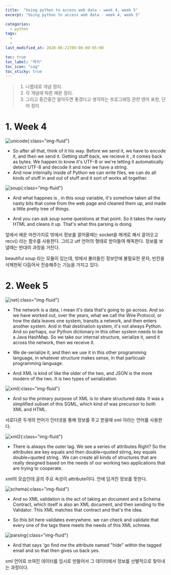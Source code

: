 ```yaml
---
title:  "Using python to access web data - week 4, week 5"
excerpt: "Using python to access web data - week 4, week 5"

categories:
  - python
tags:
  - 
  - 
last_modified_at: 2020-08-21T09:06:00-05:00

toc: true
toc_label: "목차"
toc_icon: "cog"
toc_sticky: true
---
```


> 1. 나름대로 개념 정리.  
> 2. 각 개념에 따른 예문 정리.  
> 3. 그리고 중간중간 알아두면 좋겠다고 생각하는 프로그래밍 관련 영어 표현, 단어 정리


# 1. Week 4

![unicode](https://yeonghunko.github.io/assets/img/coursera-python/unicode.png){:class="img-fluid"}

	
- So after all that, think of it his way. Before we send it, we have to encode it, and then we send it. Getting stuff back, we recieve it , it comes back as bytes. We happen to know it's UTF-8 or we're letting it automatically detect UTF-8 and decode it and now we have a string.  
- And now internally inside of Python we can write files, we can do all kinds of stuff in and out of stuff and it sort of works all together.

![soup](https://yeonghunko.github.io/assets/img/coursera-python/soup.png){:class="img-fluid"}

				
- And what happnes is , in this soup variable, it's somehow taken all the nasty bits that come from the web page and cleaned them up, and made a little pretty tree of things.

- And  you can ask soup some questions at that point. So it takes the nasty HTML and cleans it up. That's what this parsing is doing.

앞에서 배운 마찬가지로 밖에서 정보를 끌어올때는 socket을 매게로 해서 끌어오고 recv() 라는 함수를 사용한다. 그리고 utf 언어의 형태로 받아들여 해독한다. 정보를 보낼때는 반대의 과정을 거친다.  

beautiful soup 라는 모듈이 있는데, 밖에서 불러들인 정보안에 불필요한 문자, 빈칸을 삭제한뒤 다듬어서 전송해주는 기능을 가지고 있다. 

# 2. Week 5

![net](https://yeonghunko.github.io/assets/img/coursera-python/net.png){:class="img-fluid"}

- The network is a data, i mean it's data that's going to go across. And so we have worked out, over the years, what we call the Wire Protocol, or how the data leaves one system, transits a network, and then enters another system. And in that destination system, it's not always Python. And so perhaps, our Python dictionary in this other system needs to be a Java HashMap. So we take our internal structure, serialize it, send it across the network, then we receive it.

- We de-serialize it, and then we use it in this other programming language, in whatever structure makes sense, in that particualr programming language.
	
- And XML is kind of like the older of the two, and JSON is the more modern of the two. It is two types of serialization.



![xml](https://yeonghunko.github.io/assets/img/coursera-python/xml.png){:class="img-fluid"}

- And so the primary purpose of XML is to share structured data. It was a simplified subset of this SGML, which kind of was precursor to both XML and HTML. 

서로다른 두개의 언어가 인터넷을 통해 정보를 주고 받을때 xml 이라는 언어를 사용한다.

![xml2](https://yeonghunko.github.io/assets/img/coursera-python/xml2.png){:class="img-fluid"}

- There is always the outer tag. We see a series of attributes Right? So the attributes are key equals and then double=quoted stirng, key equals double=quoted string . We can create all kinds of structures that are really designed based on the needs of our working two applications that are trying to cooperate.

xml의 모습인데 글의 주요 속성이 attribute이다. <recipe> 안에 담겨진 정보를 뜻한다. 

![schema](https://yeonghunko.github.io/assets/img/coursera-python/schema.png){:class="img-fluid"}

- And so XML validation is the act of taking an document and a Schema Contract, which itself is also an XML document, and then sending to the Validator. This XML matches that contract and that's the idea. 

- So this bit here validates everywhere. we can check and validate that every one of the tags there meets the needs of this XML schmea.



![parsing](https://yeonghunko.github.io/assets/img/coursera-python/parsing.png){:class="img-fluid"}

- And that says 'go find me the attribute named "hide" within the tagged email and so that then gives us back yes.



xml 언어로 쓰여진 데이터를 임시로 만들어서 그 데이터에서 정보를 선별적으로 찾아내는 과정이다.




